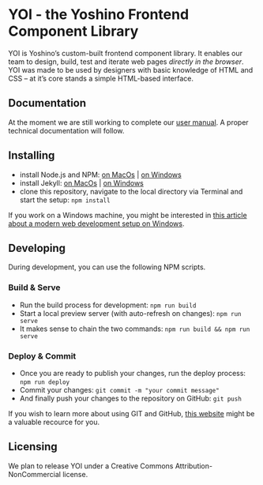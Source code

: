 # YOI - the Yoshino Frontend Component Library

YOI is Yoshino’s custom-built frontend component library. It enables our team to design, build, test and iterate web pages _directly in the browser_. YOI was made to be used by designers with basic knowledge of HTML and CSS – at it’s core stands a simple HTML-based interface.

## Documentation

At the moment we are still working to complete our [user manual](https://yoshino-digital.github.io/yoi/). A proper technical documentation will follow.

## Installing

- install Node.js and NPM: [on MacOs](https://treehouse.github.io/installation-guides/mac/node-mac.html) | [on Windows](https://treehouse.github.io/installation-guides/windows/node-windows.html)
- install Jekyll: [on MacOs](https://treehouse.github.io/installation-guides/mac/jekyll-mac.html)  | [on Windows](https://treehouse.github.io/installation-guides/windows/jekyll-windows.html)
- clone this repository, navigate to the local directory via Terminal and start the setup: `npm install`

If you work on a Windows machine, you might be interested in [this article about a modern web development setup on Windows](https://github.com/felixrieseberg/windows-development-environment).

## Developing

During development, you can use the following NPM scripts.

### Build & Serve

- Run the build process for development: `npm run build`
- Start a local preview server (with auto-refresh on changes): `npm run serve`
- It makes sense to chain the two commands: `npm run build && npm run serve`

### Deploy & Commit

- Once you are ready to publish your changes, run the deploy process: `npm run deploy`
- Commit your changes: `git commit -m "your commit message"`
- And finally push your changes to the repository on GitHub: `git push`

If you wish to learn more about using GIT and GitHub, [this website](http://rogerdudler.github.io/git-guide/) might be a valuable recource for you.

## Licensing

We plan to release YOI under a Creative Commons Attribution-NonCommercial license.

<!-- - - - - - - - - - - - - - - - - - - - - - - - - - - - - - - 

Notizen
=======

- build-process
    - braucht kein deploy, compress etc. da nur auf gh-pages?
    - nein: deploy ist für dest!
    - kann auf bower als sources verzichtet werden?
        - einzige dependencies: jQuery und normalize css
        - würde den install-prozess vereinfachen
        - bower aber weiterhin für alle weiteren instanzen nutzen
- inline svgs
    - eventuell ein script schreiben das die jekyll *.md files
      parsed und inline svgs einfügt?
    - ja! macht sinn. aber wie im build-prozess eingliedern?
    - vor jedem serve oder build!
- documentation
    - tables vereinheitlichen
    - link zu source files: immer git

- https://github.com/felixrieseberg/windows-development-environment

- - - - - - - - - - - - - - - - - - - - - - - - - - - - - - - -->
